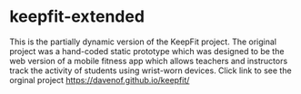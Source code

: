 # keepfit-extended
 This is the partially dynamic version of the KeepFit project. The original project was a hand-coded static prototype which was designed to be the web version of a mobile fitness app which allows teachers and instructors track the activity of students using wrist-worn devices. Click link to see the orginal project https://davenof.github.io/keepfit/
